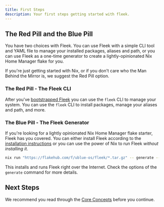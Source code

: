 ```yaml
---
title: First Steps
description: Your first steps getting started with fleek.
---
```


## The Red Pill and the Blue Pill

You have two choices with Fleek. You can use Fleek with a simple CLI tool and YAML file to manage your installed packages, aliases and path, or you can use Fleek as a one-time generator to create a lightly-opinionated Nix Home Manager flake for you.

If you're just getting started with Nix, or if you don't care who the Man Behind the Mirror is, we suggest the Red Pill option.

### The Red Pill - The Fleek CLI

After you've [bootstrapped Fleek](/docs/installation) you can use the `fleek` CLI to manage your system. You can use the `fleek` CLI to install packages, manage your aliases and path, and more.


### The Blue Pill - The Fleek Generator

If you're looking for a lightly opinionated Nix Home Manager flake starter, Fleek has you covered. You can either install Fleek according to the [installation instructions](/docs/installation) or you can use the power of Nix to run Fleek *without installing it*.

```bash
nix run "https://flakehub.com/f/ublue-os/fleek/*.tar.gz" -- generate --help
```

This installs and runs Fleek right over the Internet. Check the options of the `generate` command for more details.

## Next Steps

We recommend you read through the [Core Concepts](/docs/bling) before you continue.
